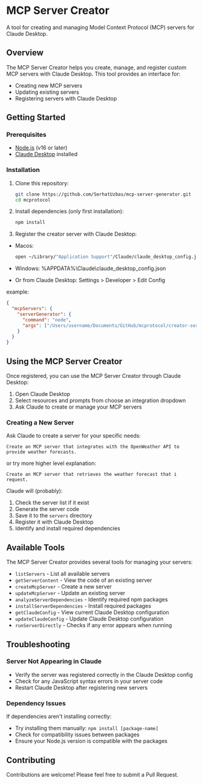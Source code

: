 # MCP Server Creator

A tool for creating and managing Model Context Protocol (MCP) servers for Claude Desktop.

## Overview

The MCP Server Creator helps you create, manage, and register custom MCP servers with Claude Desktop. This tool provides an interface for:

- Creating new MCP servers
- Updating existing servers
- Registering servers with Claude Desktop

## Getting Started

### Prerequisites

- [Node.js](https://nodejs.org/) (v16 or later)
- [Claude Desktop](https://claude.ai/download) installed

### Installation

1. Clone this repository:

   ```bash
   git clone https://github.com/SerhatUzbas/mcp-server-generator.git
   cd mcprotocol
   ```

2. Install dependencies (only first installation):

   ```bash
   npm install
   ```

3. Register the creator server with Claude Desktop:

- Macos:
   ```bash
   open ~/Library/"Application Support"/Claude/claude_desktop_config.json
   ``` 
- Windows: %APPDATA%\Claude\claude_desktop_config.json

- Or from Claude Desktop: Settings > Developer > Edit Config

example:

```json
{
  "mcpServers": {
    "serverGenerator": {
      "command": "node",
      "args": ["/Users/username/Documents/GitHub/mcprotocol/creator-server.js"]
    }
  }
}
```

## Using the MCP Server Creator

Once registered, you can use the MCP Server Creator through Claude Desktop:

1. Open Claude Desktop
2. Select resources and prompts from choose an integration dropdown
3. Ask Claude to create or manage your MCP servers

### Creating a New Server

Ask Claude to create a server for your specific needs:

```
Create an MCP server that integrates with the OpenWeather API to provide weather forecasts.
```

or try more higher level explanation:

```
Create an MCP server that retrieves the weather forecast that i request.
```

Claude will (probably):

1. Check the server list if it exist
2. Generate the server code
3. Save it to the `servers` directory
4. Register it with Claude Desktop
5. Identify and install required dependencies

## Available Tools

The MCP Server Creator provides several tools for managing your servers:

- `listServers` - List all available servers
- `getServerContent` - View the code of an existing server
- `createMcpServer` - Create a new server
- `updateMcpServer` - Update an existing server
- `analyzeServerDependencies` - Identify required npm packages
- `installServerDependencies` - Install required packages
- `getClaudeConfig` - View current Claude Desktop configuration
- `updateClaudeConfig` - Update Claude Desktop configuration
- `runServerDirectly` - Checks if any error appears when running

## Troubleshooting

### Server Not Appearing in Claude

- Verify the server was registered correctly in the Claude Desktop config
- Check for any JavaScript syntax errors in your server code
- Restart Claude Desktop after registering new servers

### Dependency Issues

If dependencies aren't installing correctly:

- Try installing them manually: `npm install [package-name]`
- Check for compatibility issues between packages
- Ensure your Node.js version is compatible with the packages

## Contributing

Contributions are welcome! Please feel free to submit a Pull Request.
